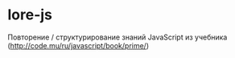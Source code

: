 # lore-js
Повторение / структурирование знаний JavaScript из учебника (http://code.mu/ru/javascript/book/prime/)
